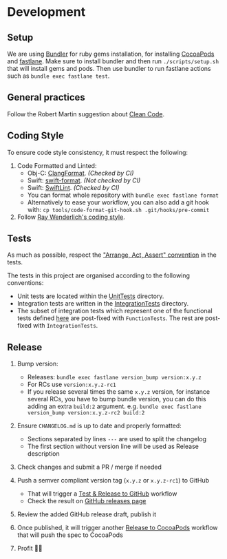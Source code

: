 # Development

## Setup
We are using [Bundler](https://bundler.io) for ruby gems installation, for installing
[CocoaPods](https://cocoapods.org) and [fastlane](https://fastlane.tools).
Make sure to install bundler and then run `./scripts/setup.sh` that will install gems and pods.
Then use bundler to run fastlane actions such as `bundle exec fastlane test`.

## General practices
Follow the Robert Martin suggestion about [Clean Code](https://gist.github.com/wojteklu/73c6914cc446146b8b533c0988cf8d29).

## Coding Style
To ensure code style consistency, it must respect the following:
1. Code Formatted and Linted:
    - Obj-C: [ClangFormat](https://clang.llvm.org/docs/ClangFormat.html). _(Checked by CI)_
    - Swift: [swift-format](https://github.com/apple/swift-format). _(Not checked by CI)_
    - Swift: [SwiftLint](https://github.com/realm/SwiftLint). _(Checked by CI)_
    - You can format whole repository with `bundle exec fastlane format`
    - Alternatively to ease your workflow, you can also add a git hook with:
      `cp tools/code-format-git-hook.sh .git/hooks/pre-commit`
2. Follow [Ray Wenderlich's coding style](https://github.com/raywenderlich/objective-c-style-guide).

## Tests

As much as possible, respect the ["Arrange, Act, Assert" convention](http://wiki.c2.com/?ArrangeActAssert) in the tests.

The tests in this project are organised according to the following conventions:
- Unit tests are located within the [UnitTests](CriteoPublisherSdk/Tests/UnitTests) directory.
- Integration tests are written in the [IntegrationTests](CriteoPublisherSdk/Tests/IntegrationTests) directory.
- The subset of integration tests which represent one of the functional tests defined [here](https://go.crto.in/publisher-sdk-functional-tests)
 are post-fixed with `FunctionTests`. The rest are post-fixed with `IntegrationTests`.

## Release

1. Bump version:
    - Releases: `bundle exec fastlane version_bump version:x.y.z`
    - For RCs use `version:x.y.z-rc1`
    - If you release several times the same `x.y.z` version, for instance several RCs, you have to
    bump bundle version, you can do this adding an extra `build:2` argument.
    e.g. `bundle exec fastlane version_bump version:x.y.z-rc2 build:2`
   
2. Ensure `CHANGELOG.md` is up to date and properly formatted:
    - Sections separated by lines `---` are used to split the changelog
    - The first section without version line will be used as Release description 
3. Check changes and submit a PR / merge if needed
4. Push a semver compliant version tag (`x.y.z` or `x.y.z-rc1`) to GitHub
    - That will trigger a [Test & Release to GitHub][ga-release-github] workflow
    - Check the result on [GitHub releases page][github-release]
5. Review the added GitHub release draft, publish it
6. Once published, it will trigger another [Release to CocoaPods][ga-release-cocoapods] workflow
that will push the spec to CocoaPods
7. Profit 🚀🥳

[github-release]: http://github.com/criteo/ios-publisher-sdk/releases
[ga-release-github]: https://github.com/criteo/ios-publisher-sdk/actions?query=workflow%3A%22Test+%26+Release+on+GitHub%22
[ga-release-cocoapods]: https://github.com/criteo/ios-publisher-sdk/actions?query=workflow%3A%22Release+on+CocoaPods%22
